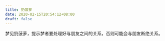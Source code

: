 ```yaml
---
title: 扔菠萝
date: 2020-02-15T20:54:12+08:00
draft: false
---
```


梦见扔菠萝，提示梦者要处理好与朋友之间的关系，否则可能会与朋友断绝关系。<br>
